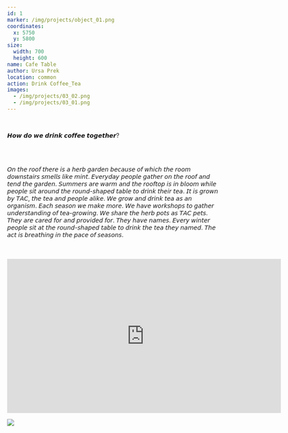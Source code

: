 ```yaml
---
id: 1
marker: /img/projects/object_01.png
coordinates:
  x: 5750
  y: 5800
size:
  width: 700
  height: 600
name: Cafe Table
author: Ursa Prek
location: common
action: Drink Coffee_Tea
images:
  - /img/projects/03_02.png
  - /img/projects/03_01.png
---
```

<br>

𝙃𝙤𝙬 𝙙𝙤 𝙬𝙚 𝙙𝙧𝙞𝙣𝙠 𝙘𝙤𝙛𝙛𝙚𝙚 𝙩𝙤𝙜𝙚𝙩𝙝𝙚𝙧?

<br><br>

𝘖𝘯 𝘵𝘩𝘦 𝘳𝘰𝘰𝘧 𝘵𝘩𝘦𝘳𝘦 𝘪𝘴 𝘢 𝘩𝘦𝘳𝘣 𝘨𝘢𝘳𝘥𝘦𝘯 𝘣𝘦𝘤𝘢𝘶𝘴𝘦 𝘰𝘧 𝘸𝘩𝘪𝘤𝘩 𝘵𝘩𝘦 𝘳𝘰𝘰𝘮 𝘥𝘰𝘸𝘯𝘴𝘵𝘢𝘪𝘳𝘴 𝘴𝘮𝘦𝘭𝘭𝘴 𝘭𝘪𝘬𝘦 𝘮𝘪𝘯𝘵. 𝘌𝘷𝘦𝘳𝘺𝘥𝘢𝘺 𝘱𝘦𝘰𝘱𝘭𝘦 𝘨𝘢𝘵𝘩𝘦𝘳 𝘰𝘯 𝘵𝘩𝘦 𝘳𝘰𝘰𝘧 𝘢𝘯𝘥 𝘵𝘦𝘯𝘥 𝘵𝘩𝘦 𝘨𝘢𝘳𝘥𝘦𝘯. 𝘚𝘶𝘮𝘮𝘦𝘳𝘴 𝘢𝘳𝘦 𝘸𝘢𝘳𝘮 𝘢𝘯𝘥 𝘵𝘩𝘦 𝘳𝘰𝘰𝘧𝘵𝘰𝘱 𝘪𝘴 𝘪𝘯 𝘣𝘭𝘰𝘰𝘮 𝘸𝘩𝘪𝘭𝘦 𝘱𝘦𝘰𝘱𝘭𝘦 𝘴𝘪𝘵 𝘢𝘳𝘰𝘶𝘯𝘥 𝘵𝘩𝘦 𝘳𝘰𝘶𝘯𝘥-𝘴𝘩𝘢𝘱𝘦𝘥 𝘵𝘢𝘣𝘭𝘦 𝘵𝘰 𝘥𝘳𝘪𝘯𝘬 𝘵𝘩𝘦𝘪𝘳 𝘵𝘦𝘢. 𝘐𝘵 𝘪𝘴 𝘨𝘳𝘰𝘸𝘯 𝘣𝘺 𝘛𝘈𝘊, 𝘵𝘩𝘦 𝘵𝘦𝘢 𝘢𝘯𝘥 𝘱𝘦𝘰𝘱𝘭𝘦 𝘢𝘭𝘪𝘬𝘦. 𝘞𝘦 𝘨𝘳𝘰𝘸 𝘢𝘯𝘥 𝘥𝘳𝘪𝘯𝘬 𝘵𝘦𝘢 𝘢𝘴 𝘢𝘯 𝘰𝘳𝘨𝘢𝘯𝘪𝘴𝘮. 𝘌𝘢𝘤𝘩 𝘴𝘦𝘢𝘴𝘰𝘯 𝘸𝘦 𝘮𝘢𝘬𝘦 𝘮𝘰𝘳𝘦. 𝘞𝘦 𝘩𝘢𝘷𝘦 𝘸𝘰𝘳𝘬𝘴𝘩𝘰𝘱𝘴 𝘵𝘰 𝘨𝘢𝘵𝘩𝘦𝘳 𝘶𝘯𝘥𝘦𝘳𝘴𝘵𝘢𝘯𝘥𝘪𝘯𝘨 𝘰𝘧 𝘵𝘦𝘢-𝘨𝘳𝘰𝘸𝘪𝘯𝘨. 𝘞𝘦 𝘴𝘩𝘢𝘳𝘦 𝘵𝘩𝘦 𝘩𝘦𝘳𝘣 𝘱𝘰𝘵𝘴 𝘢𝘴 𝘛𝘈𝘊 𝘱𝘦𝘵𝘴. 𝘛𝘩𝘦𝘺 𝘢𝘳𝘦 𝘤𝘢𝘳𝘦𝘥 𝘧𝘰𝘳 𝘢𝘯𝘥 𝘱𝘳𝘰𝘷𝘪𝘥𝘦𝘥 𝘧𝘰𝘳. 𝘛𝘩𝘦𝘺 𝘩𝘢𝘷𝘦 𝘯𝘢𝘮𝘦𝘴. 𝘌𝘷𝘦𝘳𝘺 𝘸𝘪𝘯𝘵𝘦𝘳 𝘱𝘦𝘰𝘱𝘭𝘦 𝘴𝘪𝘵 𝘢𝘵 𝘵𝘩𝘦 𝘳𝘰𝘶𝘯𝘥-𝘴𝘩𝘢𝘱𝘦𝘥 𝘵𝘢𝘣𝘭𝘦 𝘵𝘰 𝘥𝘳𝘪𝘯𝘬 𝘵𝘩𝘦 𝘵𝘦𝘢 𝘵𝘩𝘦𝘺 𝘯𝘢𝘮𝘦𝘥. 𝘛𝘩𝘦 𝘢𝘤𝘵 𝘪𝘴 𝘣𝘳𝘦𝘢𝘵𝘩𝘪𝘯𝘨 𝘪𝘯 𝘵𝘩𝘦 𝘱𝘢𝘤𝘦 𝘰𝘧 𝘴𝘦𝘢𝘴𝘰𝘯𝘴.

<br>

<br>

<iframe src="https://player.vimeo.com/video/173898976?h=59e59bfd0f" width="640" height="360" frameborder="0" allow="autoplay; fullscreen; picture-in-picture" allowfullscreen></iframe>

![](/img/projects/螢幕快照-2021-11-15-00.40.21.png)